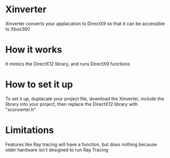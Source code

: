 # Xinverter
Xinverter converts your applacation to DirectX9 so that it can be accessible to Xbox360
# How it works
It mimics the DirectX12 library, and runs DirectX9 functions
# How to set it up
To set it up, duplacate your project file, download the Xinverter, include the library into your project, then replace the DirectX12 library with "xconverter.h"
# Limitations
Features like Ray tracing will have a function, but does nothing because older hardware isn't designed to run Ray Tracing
